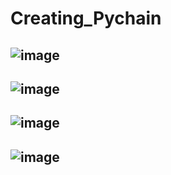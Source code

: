 # Creating_Pychain

![image](https://user-images.githubusercontent.com/118142182/230160156-040babf0-838d-4b58-b7e2-379932c760d7.png) <br>
----------
![image](https://user-images.githubusercontent.com/118142182/230160422-8a0139f1-a2c1-4f1a-966f-38e5614193e4.png) <br>
----------
![image](https://user-images.githubusercontent.com/118142182/230160845-b5ea356b-0b3c-4f15-b63f-eab52aaeac3c.png) <br>
----------
![image](https://user-images.githubusercontent.com/118142182/230161271-0178af0e-fdfc-4679-bff5-3d52b022125b.png) <br>
-----------
